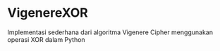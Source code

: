 # VigenereXOR
 Implementasi sederhana dari algoritma Vigenere Cipher menggunakan operasi XOR dalam Python
